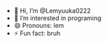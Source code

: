 - 👋 Hi, I’m @Lemyuuka0222
- 👀 I’m interested in programing
- 😄 Pronouns: lem
- ⚡ Fun fact: bruh

<!---
Lemyuuka0222/Lemyuuka0222 is a ✨ special ✨ repository because its `README.md` (this file) appears on your GitHub profile.
You can click the Preview link to take a look at your changes.
--->
